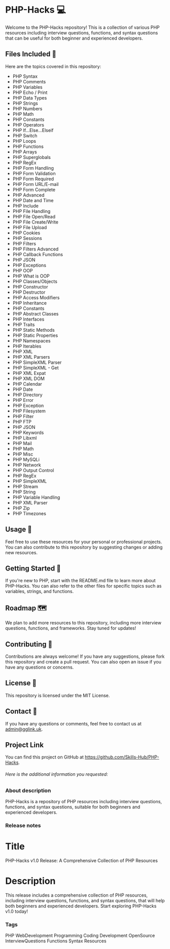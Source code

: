 # PHP-Hacks 💻

Welcome to the PHP-Hacks repository! This is a collection of various PHP resources including interview questions, functions, and syntax questions that can be useful for both beginner and experienced developers.

## Files Included 📁

Here are the topics covered in this repository:

- PHP Syntax
- PHP Comments
- PHP Variables
- PHP Echo / Print
- PHP Data Types
- PHP Strings
- PHP Numbers
- PHP Math
- PHP Constants
- PHP Operators
- PHP If...Else...Elseif
- PHP Switch
- PHP Loops
- PHP Functions
- PHP Arrays
- PHP Superglobals
- PHP RegEx
- PHP Form Handling
- PHP Form Validation
- PHP Form Required
- PHP Form URL/E-mail
- PHP Form Complete
- PHP Advanced
- PHP Date and Time
- PHP Include
- PHP File Handling
- PHP File Open/Read
- PHP File Create/Write
- PHP File Upload
- PHP Cookies
- PHP Sessions
- PHP Filters
- PHP Filters Advanced
- PHP Callback Functions
- PHP JSON
- PHP Exceptions
- PHP OOP
- PHP What is OOP
- PHP Classes/Objects
- PHP Constructor
- PHP Destructor
- PHP Access Modifiers
- PHP Inheritance
- PHP Constants
- PHP Abstract Classes
- PHP Interfaces
- PHP Traits
- PHP Static Methods
- PHP Static Properties
- PHP Namespaces
- PHP Iterables
- PHP XML
- PHP XML Parsers
- PHP SimpleXML Parser
- PHP SimpleXML - Get
- PHP XML Expat
- PHP XML DOM
- PHP Calendar
- PHP Date
- PHP Directory
- PHP Error
- PHP Exception
- PHP Filesystem
- PHP Filter
- PHP FTP
- PHP JSON
- PHP Keywords
- PHP Libxml
- PHP Mail
- PHP Math
- PHP Misc
- PHP MySQLi
- PHP Network
- PHP Output Control
- PHP RegEx
- PHP SimpleXML
- PHP Stream
- PHP String
- PHP Variable Handling
- PHP XML Parser
- PHP Zip
- PHP Timezones

## Usage 🚀

Feel free to use these resources for your personal or professional projects. You can also contribute to this repository by suggesting changes or adding new resources.

## Getting Started 🏁

If you're new to PHP, start with the README.md file to learn more about PHP-Hacks. You can also refer to the other files for specific topics such as variables, strings, and functions.

## Roadmap 🗺️

We plan to add more resources to this repository, including more interview questions, functions, and frameworks. Stay tuned for updates!

## Contributing 🤝

Contributions are always welcome! If you have any suggestions, please fork this repository and create a pull request. You can also open an issue if you have any questions or concerns.

## License 📝

This repository is licensed under the MIT License.

## Contact 📧

If you have any questions or comments, feel free to contact us at admin@gglink.uk.

## Project Link

You can find this project on GitHub at https://github.com/Skills-Hub/PHP-Hacks.






###### Here is the additional information you requested:

### About description
PHP-Hacks is a repository of PHP resources including interview questions, functions, and syntax questions, suitable for both beginners and experienced developers.

### Release notes

# Title
PHP-Hacks v1.0 Release: A Comprehensive Collection of PHP Resources

# Description
This release includes a comprehensive collection of PHP resources, including interview questions, functions, and syntax questions, that will help both beginners and experienced developers. Start exploring PHP-Hacks v1.0 today!

### Tags
PHP
WebDevelopment
Programming
Coding
Development
OpenSource
InterviewQuestions
Functions
Syntax
Resources
